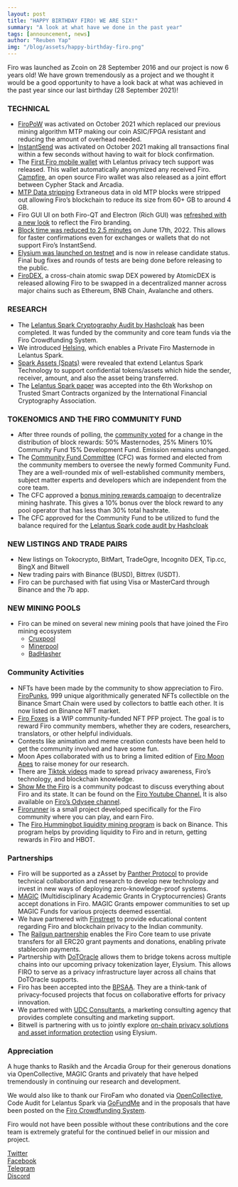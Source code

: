 ```yaml
---
layout: post
title: "HAPPY BIRTHDAY FIRO! WE ARE SIX!"
summary: "A look at what have we done in the past year"
tags: [announcement, news]
author: "Reuben Yap"
img: "/blog/assets/happy-birthday-firo.png"
---
```

Firo was launched as Zcoin on 28 September 2016 and our project is now 6 years old! We have grown tremendously as a project and we thought it would be a good opportunity to have a look back at what was achieved in the past year since our last birthday (28 September 2021)!  

### TECHNICAL  

* [FiroPoW](https://firo.org/2021/10/01/firopow-and-instantsend-release.html) was activated on October 2021 which replaced our previous mining algorithm MTP making our coin ASIC/FPGA resistant and reducing the amount of overhead needed.
* [InstantSend](https://firo.org/2021/10/01/firopow-and-instantsend-release.html) was activated on October 2021 making all transactions final within a few seconds without having to wait for block confirmation.
* The [First Firo mobile wallet](https://firo.org/2021/12/16/firo-mobile-wallet-release-with-lelantus.html) with Lelantus privacy tech support was released. This wallet automatically anonymized any received Firo. [Campfire](https://firo.org/2022/03/01/campfire-firo-wallet.html), an open source Firo wallet was also released as a joint effort between Cypher Stack and Arcadia.
* [MTP Data stripping](https://firo.org/2021/12/19/mtp-stripping-live-on-firo.html) Extraneous data in old MTP blocks were stripped out allowing Firo’s blockchain to reduce its size from 60+ GB to around 4 GB. 
* Firo GUI UI on both Firo-QT and Electron (Rich GUI) was [refreshed with a new look](https://firo.org/2021/12/17/firo-wallet-gui-refresh.html) to reflect the Firo branding.
* [Block time was reduced to 2.5 minutes](https://firo.org/2022/05/08/firo-upcoming-tokenomics-change.html) on June 17th, 2022. This allows for faster confirmations even for exchanges or wallets that do not support Firo’s InstantSend.
* [Elysium was launched on testnet](https://firo.org/2021/12/22/elysium-testnet-and-gui.html) and is now in release candidate status. Final bug fixes and rounds of tests are being done before releasing to the public.
* [FiroDEX](https://firo.org/2022/02/22/firodex-released.html), a cross-chain atomic swap DEX powered by AtomicDEX is released allowing Firo to be swapped in a decentralized manner across major chains such as Ethereum, BNB Chain, Avalanche and others.

### RESEARCH  

* The [Lelantus Spark Cryptography Audit by Hashcloak](https://firo.org/2022/01/04/lelantus-spark-audit-complete.html) has been completed. It was funded by the community and core team funds via the Firo Crowdfunding System.
* We introduced [Helsing](https://firo.org/2022/01/28/helsing-private-firo-masternode.html), which enables a Private Firo Masternode in Lelantus Spark.
* [Spark Assets (Spats)](https://firo.org/2022/03/07/spats-confidential-assets-lelantus-spark.html) were revealed that extend Lelantus Spark Technology to support confidential tokens/assets which hide the sender, receiver, amount, and also the asset being transferred.
* The [Lelantus Spark paper](https://eprint.iacr.org/2021/1173) was accepted into the 6th Workshop on Trusted Smart Contracts organized by the International Financial Cryptography Association.

### TOKENOMICS AND THE FIRO COMMUNITY FUND  

* After three rounds of polling, the [community voted](https://firo.org/2022/05/08/firo-upcoming-tokenomics-change.html) for a change in the distribution of block rewards: 50% Masternodes, 25% Miners 10% Community Fund 15% Development Fund. Emission remains unchanged.
* The [Community Fund Committee](https://firo.org/2022/07/04/community-fund-committee-elected.html) (CFC) was formed and elected from the community members to oversee the newly formed Community Fund. They are a well-rounded mix of well-established community members, subject matter experts and developers which are independent from the core team.
* The CFC approved a [bonus mining rewards campaign](https://firo.org/2022/09/10/cfc-bonus-mining-reward.html) to decentralize mining hashrate. This gives a 10% bonus over the block reward to any pool operator that has less than 30% total hashrate.
* The CFC approved for the Community Fund to be utilized to fund the balance required for the [Lelantus Spark code audit by Hashcloak](https://funding.firo.org/proposals/lelantus-spark-code-audit-proposal-by-hashcloak-mikerahq)

### NEW LISTINGS AND TRADE PAIRS  

* New listings on Tokocrypto, BitMart, TradeOgre, Incognito DEX, Tip.cc, BingX and Bitwell
* New trading pairs with Binance (BUSD), Bittrex (USDT).
* Firo can be purchased with fiat using Visa or MasterCard through Binance and the 7b app.

### NEW MINING POOLS  

* Firo can be mined on several new mining pools that have joined the Firo mining ecosystem
    * [Cruxpool](https://cruxpool.com/firo)
    * [Minerpool](https://firo.minerpool.org/)
    * [BadHasher](https://badhasher.com/pool/Firo)

### Community Activities  

* NFTs have been made by the community to show appreciation to Firo.[ FiroPunks](https://firopunks.com/), 999 unique algorithmically generated NFTs collectible on the Binance Smart Chain were used by collectors to battle each other. It is now listed on Binance NFT market.
* [Firo Foxes](https://twitter.com/firofoxes) is a WIP community-funded NFT PFP project. The goal is to reward Firo community members, whether they are coders, researchers, translators, or other helpful individuals.
* Contests like animation and meme creation contests have been held to get the community involved and have some fun. 
* Moon Apes collaborated with us to bring a limited edition of [Firo Moon Apes](https://www.binance.com/en/nft/profile/firofox-87a0e939755ee4c399efad3152e4a009?category=created) to raise money for our research.
* There are [Tiktok videos](https://www.tiktok.com/@nina_firo) made to spread privacy awareness, Firo’s technology, and blockchain knowledge.
* [Show Me the Firo](https://www.youtube.com/playlist?list=PL7I23ljcwIJU6tASLgHRGl8HDYKiz4ZmZ) is a community podcast to discuss everything about Firo and its state. It can be found on the [Firo Youtube Channel.](https://www.youtube.com/c/Firoorg) It is also available on [Firo’s Odysee channel](https://odysee.com/@firo).
* [Firorunner](https://firorunner.com/) is a small project developed specifically for the Firo community where you can play, and earn Firo.
* The [Firo Hummingbot liquidity mining program](https://t.me/fironews/1590) is back on Binance. This program helps by providing liquidity to Firo and in return, getting rewards in Firo and HBOT.

### Partnerships 

* Firo will be supported as a zAsset by [Panther Protocol](https://blog.pantherprotocol.io/we-are-turning-up-the-heat-panther-partners-with-firo-for-privacy-research-281f5e338554/) to provide technical collaboration and research to develop new technology and invest in new ways of deploying zero-knowledge-proof systems.
* [MAGIC](https://firo.org/2021/12/18/magic-grants-firo.html) (Multidisciplinary Academic Grants in Cryptocurrencies) Grants accept donations in Firo. MAGIC Grants empower communities to set up MAGIC Funds for various projects deemed essential.
* We have partnered with [Finstreet](https://firo.org/2021/10/15/firo-finstreet.html) to provide educational content regarding Firo and blockchain privacy to the Indian community.
* The [Railgun partnership](https://t.me/fironews/1376) enables the Firo Core team to use private transfers for all ERC20 grant payments and donations, enabling private stablecoin payments.
* Partnership with [DoTOracle](https://firo.org/2022/01/18/dotoracle-partnership.html) allows them to bridge tokens across multiple chains into our upcoming privacy tokenization layer, Elysium. This allows FIRO to serve as a privacy infrastructure layer across all chains that DoTOracle supports.
* Firo has been accepted into the [BPSAA](https://www.firo.org/2022/05/28/firo-accepted-into-bpsaa.html). They are a think-tank of privacy-focused projects that focus on collaborative efforts for privacy innovation.
* We partnered with [UDC Consultants](https://twitter.com/firoorg/status/1546800283333935104), a marketing consulting agency that provides complete consulting and marketing support.
* Bitwell is partnering with us to jointly explore [on-chain privacy solutions and asset information protection](https://bitwellglobal.medium.com/bitwell-labs-and-firo-have-reached-a-strategic-cooperation-to-jointly-explore-on-chain-privacy-ebd9b9a6ab2d) using Elysium.

### Appreciation  

A huge thanks to Rasikh and the Arcadia Group for their generous donations via OpenCollective, MAGIC Grants and privately that have helped tremendously in continuing our research and development.  

We would also like to thank our FiroFam who donated via [OpenCollective](https://opencollective.com/firo), Code Audit for Lelantus Spark via [GoFundMe](https://www.gofundme.com/f/code-audit-for-lelantus-spark-in-firo) and in the proposals that have been posted on the [Firo Crowdfunding System](https://funding.firo.org/).  

Firo would not have been possible without these contributions and the core team is extremely grateful for the continued belief in our mission and project.  

[Twitter](https://twitter.com/firoorg)  
[Facebook](https://www.facebook.com/firoorg)  
[Telegram](https://t.me/firoorg)  
[Discord](https://discord.com/invite/TGZPRbRT3Y)  
